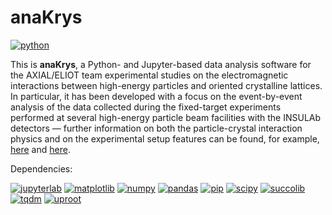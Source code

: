 # anaKrys

[![python](https://img.shields.io/badge/python-3-blue.svg)](https://www.python.org/)

This is **anaKrys**, a Python- and Jupyter-based data analysis software for the AXIAL/ELIOT team experimental studies on the electromagnetic interactions between high-energy particles and oriented crystalline lattices. In particular, it has been developed with a focus on the event-by-event analysis of the data collected during the fixed-target experiments performed at several high-energy particle beam facilities with the INSULAb detectors &mdash; further information on both the particle-crystal interaction physics and on the experimental setup features can be found, for example, [here](http://cds.cern.ch/record/1353904) and [here](http://annali.unife.it/iuss/article/view/1630).

Dependencies:

[![jupyterlab](https://img.shields.io/badge/jupyterlab-blue.svg)](https://jupyterlab.readthedocs.io/en/stable/) [![matplotlib](https://img.shields.io/badge/matplotlib-blue.svg)](https://matplotlib.org/) [![numpy](https://img.shields.io/badge/numpy-blue.svg)](https://numpy.org/) [![pandas](https://img.shields.io/badge/pandas-blue.svg)](https://pandas.pydata.org/) [![pip](https://img.shields.io/badge/pip-blue.svg)](https://pip.pypa.io/en/stable/) [![scipy](https://img.shields.io/badge/scipy-blue.svg)](https://www.scipy.org/)  [![succolib](https://img.shields.io/badge/succolib-blue.svg)](https://github.com/mattiasoldani/succolib) [![tqdm](https://img.shields.io/badge/tqdm-blue.svg)](https://github.com/tqdm/tqdm) [![uproot](https://img.shields.io/badge/uproot-blue.svg)](https://github.com/scikit-hep/uproot) 

